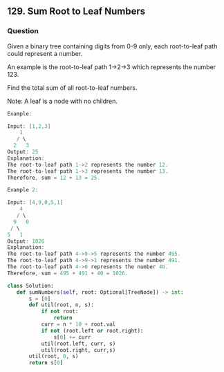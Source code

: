 ## 129. Sum Root to Leaf Numbers

### Question
Given a binary tree containing digits from 0-9 only, each root-to-leaf path could represent a number.

An example is the root-to-leaf path 1->2->3 which represents the number 123.

Find the total sum of all root-to-leaf numbers.

Note: A leaf is a node with no children.

```Java
Example:

Input: [1,2,3]
    1
   / \
  2   3
Output: 25
Explanation:
The root-to-leaf path 1->2 represents the number 12.
The root-to-leaf path 1->3 represents the number 13.
Therefore, sum = 12 + 13 = 25.

Example 2:

Input: [4,9,0,5,1]
    4
   / \
  9   0
 / \
5   1
Output: 1026
Explanation:
The root-to-leaf path 4->9->5 represents the number 495.
The root-to-leaf path 4->9->1 represents the number 491.
The root-to-leaf path 4->0 represents the number 40.
Therefore, sum = 495 + 491 + 40 = 1026.
```

```python
class Solution:
   def sumNumbers(self, root: Optional[TreeNode]) -> int:
       s = [0]
       def util(root, n, s):
           if not root:
               return
           curr = n * 10 + root.val
           if not (root.left or root.right):
               s[0] += curr
           util(root.left, curr, s)
           util(root.right, curr,s)
       util(root, 0, s)
       return s[0]
```
